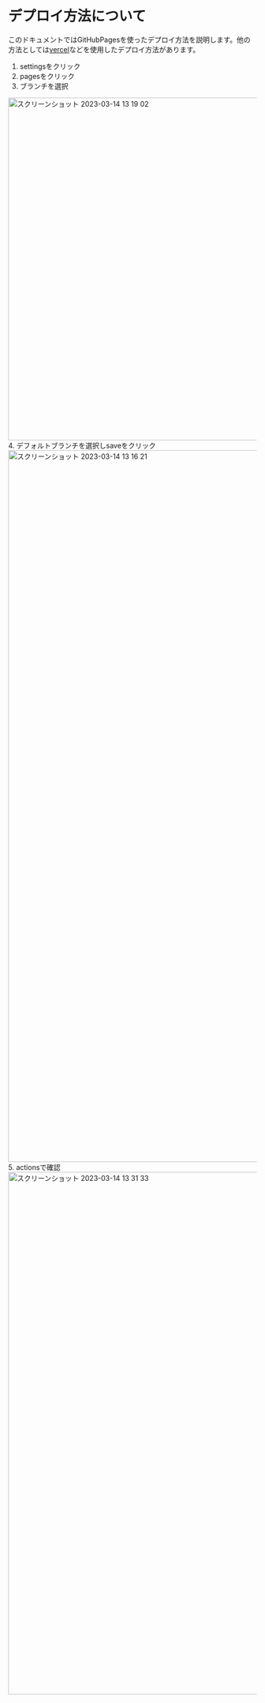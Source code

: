 # デプロイ方法について

このドキュメントではGitHubPagesを使ったデプロイ方法を説明します。他の方法としては[vercel](https://vercel.com/)などを使用したデプロイ方法があります。

1. settingsをクリック
2. pagesをクリック
3. ブランチを選択
<img width="693" alt="スクリーンショット 2023-03-14 13 19 02" src="https://user-images.githubusercontent.com/91725975/224892993-d1c0dd0e-de57-4f37-a8b0-306b256aafac.png">
4. デフォルトブランチを選択しsaveをクリック
<img width="1440" alt="スクリーンショット 2023-03-14 13 16 21" src="https://user-images.githubusercontent.com/91725975/224893545-b2e1e9ac-0d40-4061-82a7-184a06cc7b96.png">
5. actionsで確認
<img width="1057" alt="スクリーンショット 2023-03-14 13 31 33" src="https://user-images.githubusercontent.com/91725975/224893782-0270200e-26ee-4e37-9202-d3b782130c2c.png">
